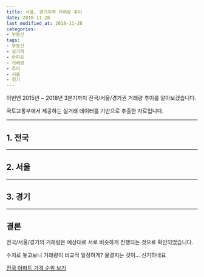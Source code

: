 ```yaml
---
title: 서울, 경기지역 거래량 추이
date: 2018-11-28
last_modified_at: 2018-11-28
categories:
- 부동산
tags:
- 부동산
- 실거래
- 아파트
- 거래량
- 추이
- 서울
- 경기
---
```


이번엔 2015년 ~ 2018년 3분기까지 전국/서울/경기권 거래량 추이를 알아보겠습니다. 

국토교통부에서 제공하는 실거래 데이터를 기반으로 추출한 자료입니다. 

---

## 1. 전국 

<div style="width:100%;">
  <canvas id="all" height="150"></canvas>
</div>

<script>
new Chart(document.getElementById("all"), {
    type: 'line',
    data: {
        labels: ['15 1분기', '15 2분기', '15 3분기', '15 4분기', '16 1분기', '16 2분기', '16 3분기', '16 4분기', '17 1분기', '17 2분기', '17 3분기', '17 4분기', '18 1분기', '18 2분기', '18 3분기'],
        datasets: [{
            label: '거래량',
            data: [
200586,
190938,
166209,
145467,
123196,
161645,
175700,
149799,
121295,
166112,
150496,
120565,
147573,
107399,
139677
            ],
            borderColor: "rgba(255, 201, 14, 1)",
            backgroundColor: "rgba(255, 201, 14, 0.5)",
            fill: false,
        }]
    },
    options: {
        responsive: true,
        title: {
            display: true,
            text: '전국'
        },
        tooltips: {
            mode: 'index',
            intersect: false,
        },
        hover: {
            mode: 'nearest',
            intersect: true
        },
        scales: {
            xAxes: [{
                display: true,
                scaleLabel: {
                    display: false,
                    labelString: ''
                }
            }],
            yAxes: [{
                display: true,
                scaleLabel: {
                    display: false,
                    labelString: ''
                }
            }]
        }
    }
});

</script>

---

## 2. 서울

<div style="width:100%;">
  <canvas id="s_canvas" height="150"></canvas>
</div>

<script>
new Chart(document.getElementById("s_canvas"), {
    type: 'line',
    data: {
        labels: ['15 1분기', '15 2분기', '15 3분기', '15 4분기', '16 1분기', '16 2분기', '16 3분기', '16 4분기', '17 1분기', '17 2분기', '17 3분기', '17 4분기', '18 1분기', '18 2분기', '18 3분기'],
        datasets: [{
            label: '거래량',
            data: [
34625,
32448,
29218,
22524,
19083,
34240,
33868,
22009,
17946,
36752,
26724,
22864,
30818,
14366,
28662
            ],
            borderColor: "rgba(255, 201, 14, 1)",
            backgroundColor: "rgba(255, 201, 14, 0.5)",
            fill: false,
        }]
    },
    options: {
        responsive: true,
        title: {
            display: true,
            text: '서울'
        },
        tooltips: {
            mode: 'index',
            intersect: false,
        },
        hover: {
            mode: 'nearest',
            intersect: true
        },
        scales: {
            xAxes: [{
                display: true,
                scaleLabel: {
                    display: false,
                    labelString: ''
                }
            }],
            yAxes: [{
                display: true,
                scaleLabel: {
                    display: false,
                    labelString: ''
                }
            }]
        }
    }
});

</script>

---

## 3. 경기

<div style="width:100%;">
  <canvas id="k_canvas" height="150"></canvas>
</div>

<script>
new Chart(document.getElementById("k_canvas"), {
    type: 'line',
    data: {
        labels: ['15 1분기', '15 2분기', '15 3분기', '15 4분기', '16 1분기', '16 2분기', '16 3분기', '16 4분기', '17 1분기', '17 2분기', '17 3분기', '17 4분기', '18 1분기', '18 2분기', '18 3분기'],
        datasets: [{
            label: '거래량',
            data: [
57540,
54736,
47033,
38469,
32425,
46999,
52301,
40416,
30781,
47332,
43180,
31486,
41971,
29992,
49108
            ],
            borderColor: "rgba(255, 201, 14, 1)",
            backgroundColor: "rgba(255, 201, 14, 0.5)",
            fill: false,
        }]
    },
    options: {
        responsive: true,
        title: {
            display: true,
            text: '서울'
        },
        tooltips: {
            mode: 'index',
            intersect: false,
        },
        hover: {
            mode: 'nearest',
            intersect: true
        },
        scales: {
            xAxes: [{
                display: true,
                scaleLabel: {
                    display: false,
                    labelString: ''
                }
            }],
            yAxes: [{
                display: true,
                scaleLabel: {
                    display: false,
                    labelString: ''
                }
            }]
        }
    }
});

</script>

---

## 결론 ## 

전국/서울/경기의 거래량은 예상대로 서로 비슷하게 진행되는 것으로 확인되었습니다. <br>

수치로 놓고보니 거래량이 비교적 일정하게? 물결치는 것이... 신기하네요

[전국 아파트 가격 순위 보기](https://inasie.github.io/apt-ranking/)
